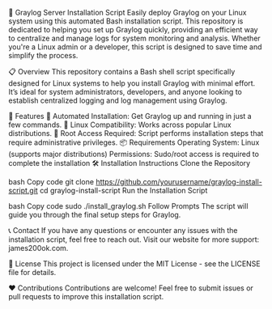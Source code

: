 🚀 Graylog Server Installation Script
Easily deploy Graylog on your Linux system using this automated Bash installation script. This repository is dedicated to helping you set up Graylog quickly, providing an efficient way to centralize and manage logs for system monitoring and analysis. Whether you're a Linux admin or a developer, this script is designed to save time and simplify the process.

📋 Overview
This repository contains a Bash shell script specifically designed for Linux systems to help you install Graylog with minimal effort. It’s ideal for system administrators, developers, and anyone looking to establish centralized logging and log management using Graylog.

🎯 Features
📌 Automated Installation: Get Graylog up and running in just a few commands.
🔧 Linux Compatibility: Works across popular Linux distributions.
🔐 Root Access Required: Script performs installation steps that require administrative privileges.
📦 Requirements
Operating System: Linux (supports major distributions)
Permissions: Sudo/root access is required to complete the installation
🛠️ Installation Instructions
Clone the Repository

bash
Copy code
git clone https://github.com/yourusername/graylog-install-script.git
cd graylog-install-script
Run the Installation Script

bash
Copy code
sudo ./install_graylog.sh
Follow Prompts
The script will guide you through the final setup steps for Graylog.

📞 Contact
If you have any questions or encounter any issues with the installation script, feel free to reach out. Visit our website for more support: james200ok.com.

📜 License
This project is licensed under the MIT License - see the LICENSE file for details.

❤️ Contributions
Contributions are welcome! Feel free to submit issues or pull requests to improve this installation script.

